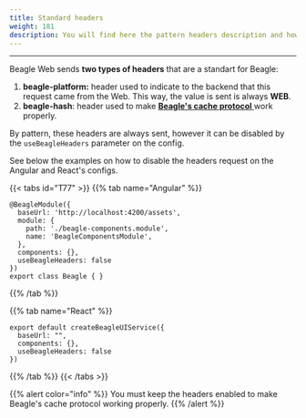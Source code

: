 ```yaml
---
title: Standard headers
weight: 181
description: You will find here the pattern headers description and how to disable them
---
```


---

Beagle Web sends **two types of headers** that are a standart for Beagle:

1. **beagle-platform:** header used to indicate to the backend that this request came from the Web. This way, the value is sent is always **WEB**.
2. **beagle-hash**: header used to make [**Beagle's cache protocol** ](/home/resource/cache/)work properly.

By pattern, these headers are always sent, however it can be disabled by the `useBeagleHeaders` parameter on the config.

See below the examples on how to disable the headers request on the Angular and React's configs.

{{< tabs id="T77" >}}
{{% tab name="Angular" %}}

```text
@BeagleModule({
  baseUrl: 'http://localhost:4200/assets',
  module: {
    path: './beagle-components.module',
    name: 'BeagleComponentsModule',
  },
  components: {},
  useBeagleHeaders: false
})
export class Beagle { }
```

{{% /tab %}}

{{% tab name="React" %}}

```text
export default createBeagleUIService({
  baseUrl: "",
  components: {},
  useBeagleHeaders: false
})
```

{{% /tab %}}
{{< /tabs >}}

{{% alert color="info" %}}
You must keep the headers enabled to make Beagle's cache protocol working properly.
{{% /alert %}}
